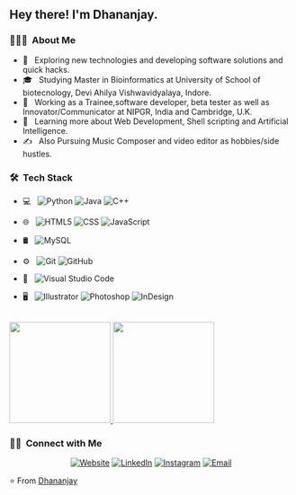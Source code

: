 <h2> Hey there! I'm Dhananjay.</h2>

<h3> 👨🏻‍💻 &nbsp;About Me </h3>

- 🤔 &nbsp; Exploring new technologies and developing software solutions and quick hacks.
- 🎓 &nbsp; Studying Master in Bioinformatics at University of School of biotecnology, Devi Ahilya Vishwavidyalaya, Indore.
- 💼 &nbsp; Working as a Trainee,software developer, beta tester as well as Innovator/Communicator at NIPGR, India and Cambridge, U.K.
- 🌱 &nbsp; Learning more about Web Development, Shell scripting and Artificial Intelligence.
- ✍️ &nbsp; Also Pursuing Music Composer and video editor as hobbies/side hustles.

<h3> 🛠 &nbsp;Tech Stack</h3>

- 💻 &nbsp;
  ![Python](https://img.shields.io/badge/-Python-333333?style=flat&logo=python)
  ![Java](https://img.shields.io/badge/-Java-333333?style=flat&logo=Java&logoColor=007396)
  ![C++](https://img.shields.io/badge/-C++-333333?style=flat&logo=C%2B%2B&logoColor=00599C)
  
- 🌐 &nbsp;
  ![HTML5](https://img.shields.io/badge/-HTML5-333333?style=flat&logo=HTML5)
  ![CSS](https://img.shields.io/badge/-CSS-333333?style=flat&logo=CSS3&logoColor=1572B6)
  ![JavaScript](https://img.shields.io/badge/-JavaScript-333333?style=flat&logo=javascript)
  
- 🛢 &nbsp;
  ![MySQL](https://img.shields.io/badge/-MySQL-333333?style=flat&logo=mysql)
 
- ⚙️ &nbsp;
  ![Git](https://img.shields.io/badge/-Git-333333?style=flat&logo=git)
  ![GitHub](https://img.shields.io/badge/-GitHub-333333?style=flat&logo=github)
  
- 🔧 &nbsp;
  ![Visual Studio Code](https://img.shields.io/badge/-Visual%20Studio%20Code-333333?style=flat&logo=visual-studio-code&logoColor=007ACC)
  
- 🖥 &nbsp;
  ![Illustrator](https://img.shields.io/badge/-Illustrator-333333?style=flat&logo=adobe-illustrator)
  ![Photoshop](https://img.shields.io/badge/-Photoshop-333333?style=flat&logo=adobe-photoshop)
  ![InDesign](https://img.shields.io/badge/-InDesign-333333?style=flat&logo=adobe-indesign)

<br/>

<a href="https://github.com/xenophiliamee">
  <img height="180em" src="https://github-readme-stats.vercel.app/api?username=xenophiliamee&theme=buefy&show_icons=true" />
  <img height="180em" src="https://github-readme-stats.vercel.app/api/top-langs/?username=xenophiliamee&theme=buefy&layout=compact" />
</a>

<br/>

<h3> 🤝🏻 &nbsp;Connect with Me </h3>

<p align="center">
<a href="https://dhananjaysharma.netlify.app/"><img alt="Website" src="https://img.shields.io/badge/Website-www.Dhananjaysharma.com-blue?style=flat-square&logo=google-chrome"></a>
<a href="https://www.linkedin.com/in/dhananjay-sharma-3b209a203/"><img alt="LinkedIn" src="https://img.shields.io/badge/LinkedIn-Dhananjay%20Sharma-blue?style=flat-square&logo=linkedin"></a>
<a href="https://www.instagram.com/creative_innerme/"><img alt="Instagram" src="https://img.shields.io/badge/Instagram-Dhananjay__-blue?style=flat-square&logo=instagram"></a>
<a href="mailto:Dhananjaysharma2506@gmail.com"><img alt="Email" src="https://img.shields.io/badge/Email-Dhananjaysharma2506@gmail.com-blue?style=flat-square&logo=gmail"></a>
</p>

⭐️ From [Dhananjay](https://github.com/xenophiliamee)
